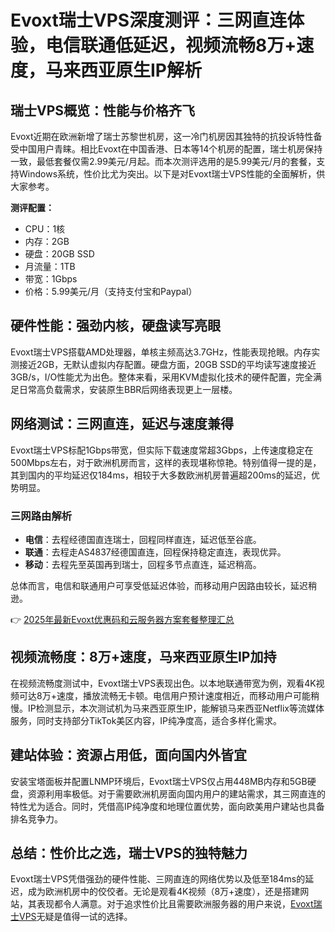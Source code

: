 # Evoxt瑞士VPS深度测评：三网直连体验，电信联通低延迟，视频流畅8万+速度，马来西亚原生IP解析

## 瑞士VPS概览：性能与价格齐飞

Evoxt近期在欧洲新增了瑞士苏黎世机房，这一冷门机房因其独特的抗投诉特性备受中国用户青睐。相比Evoxt在中国香港、日本等14个机房的配置，瑞士机房保持一致，最低套餐仅需2.99美元/月起。而本次测评选用的是5.99美元/月的套餐，支持Windows系统，性价比尤为突出。以下是对Evoxt瑞士VPS性能的全面解析，供大家参考。

**测评配置：**  
- CPU：1核  
- 内存：2GB  
- 硬盘：20GB SSD  
- 月流量：1TB  
- 带宽：1Gbps  
- 价格：5.99美元/月（支持支付宝和Paypal）  

## 硬件性能：强劲内核，硬盘读写亮眼

Evoxt瑞士VPS搭载AMD处理器，单核主频高达3.7GHz，性能表现抢眼。内存实测接近2GB，无默认虚拟内存配置。硬盘方面，20GB SSD的平均读写速度接近3GB/s，I/O性能尤为出色。整体来看，采用KVM虚拟化技术的硬件配置，完全满足日常高负载需求，安装原生BBR后网络表现更上一层楼。

## 网络测试：三网直连，延迟与速度兼得

Evoxt瑞士VPS标配1Gbps带宽，但实际下载速度常超3Gbps，上传速度稳定在500Mbps左右，对于欧洲机房而言，这样的表现堪称惊艳。特别值得一提的是，其到国内的平均延迟仅184ms，相较于大多数欧洲机房普遍超200ms的延迟，优势明显。

### 三网路由解析
- **电信**：去程经德国直连瑞士，回程同样直连，延迟低至谷底。  
- **联通**：去程走AS4837经德国直连，回程保持稳定直连，表现优异。  
- **移动**：去程先至英国再到瑞士，回程多节点直连，延迟稍高。  

总体而言，电信和联通用户可享受低延迟体验，而移动用户因路由较长，延迟稍逊。

👉 [2025年最新Evoxt优惠码和云服务器方案套餐整理汇总](https://bit.ly/evoxt)

## 视频流畅度：8万+速度，马来西亚原生IP加持

在视频流畅度测试中，Evoxt瑞士VPS表现出色。以本地联通带宽为例，观看4K视频可达8万+速度，播放流畅无卡顿。电信用户预计速度相近，而移动用户可能稍慢。IP检测显示，本次测试机为马来西亚原生IP，能解锁马来西亚Netflix等流媒体服务，同时支持部分TikTok美区内容，IP纯净度高，适合多样化需求。

## 建站体验：资源占用低，面向国内外皆宜

安装宝塔面板并配置LNMP环境后，Evoxt瑞士VPS仅占用448MB内存和5GB硬盘，资源利用率极低。对于需要欧洲机房面向国内用户的建站需求，其三网直连的特性尤为适合。同时，凭借高IP纯净度和地理位置优势，面向欧美用户建站也具备排名竞争力。

## 总结：性价比之选，瑞士VPS的独特魅力

Evoxt瑞士VPS凭借强劲的硬件性能、三网直连的网络优势以及低至184ms的延迟，成为欧洲机房中的佼佼者。无论是观看4K视频（8万+速度），还是搭建网站，其表现都令人满意。对于追求性价比且需要欧洲服务器的用户来说，[Evoxt瑞士VPS](https://bit.ly/evoxt)无疑是值得一试的选择。